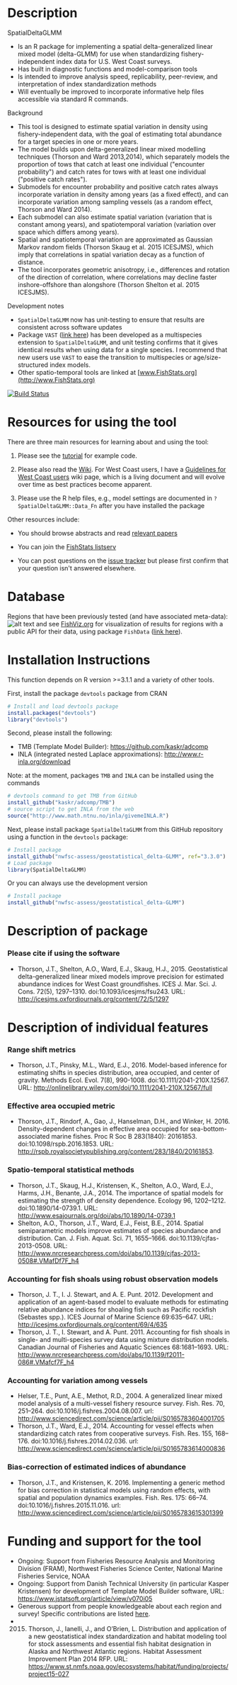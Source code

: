 Description
=============

SpatialDeltaGLMM
* Is an R package for implementing a spatial delta-generalized linear mixed model (delta-GLMM) for use when standardizing fishery-independent index data for U.S. West Coast surveys.
* Has built in diagnostic functions and model-comparison tools
* Is intended to improve analysis speed, replicability, peer-review, and interpretation of index standardization methods
* Will eventually be improved to incorporate informative help files accessible via standard R commands.

Background
* This tool is designed to estimate spatial variation in density using fishery-independent data, with the goal of estimating total abundance for a target species in one or more years.  
* The model builds upon delta-generalized linear mixed modelling techniques (Thorson and Ward 2013,2014), which separately models the proportion of tows that catch at least one individual ("encounter probability") and catch rates for tows with at least one individual ("positive catch rates").  
* Submodels for encounter probability and positive catch rates always incorporate variation in density among years (as a fixed effect), and can incorporate variation among sampling vessels (as a random effect, Thorson and Ward 2014).  
* Each submodel can also estimate spatial variation (variation that is constant among years), and spatiotemporal variation (variation over space which differs among years).  
* Spatial and spatiotemporal variation are approximated as Gaussian Markov random fields (Thorson Skaug et al. 2015 ICESJMS), which imply that correlations in spatial variation decay as a function of distance.  
* The tool incorporates geometric anisotropy, i.e., differences and rotation of the direction of correlation, where correlations may decline faster inshore-offshore than alongshore (Thorson Shelton et al. 2015 ICESJMS). 

Development notes
* `SpatialDeltaGLMM` now has unit-testing to ensure that results are consistent across software updates
* Package `VAST` ([link here](https://github.com/james-thorson/VAST)) has been developed as a multispecies extension to `SpatialDeltaGLMM`, and unit testing confirms that it gives identical results when using data for a single species.  I recommend that new users use `VAST` to ease the transition to multispecies or age/size-structured index models.
* Other spatio-temporal tools are linked at [www.FishStats.org](http://www.FishStats.org)

[![Build Status](https://travis-ci.org/nwfsc-assess/geostatistical_delta-GLMM.svg?branch=master)](https://travis-ci.org/nwfsc-assess/geostatistical_delta-GLMM)
 
Resources for using the tool
=============
There are three main resources for learning about and using the tool:

1.  Please see the [tutorial](https://github.com/nwfsc-assess/geostatistical_delta-GLMM/blob/master/examples/SpatialDeltaGLMM_example.pdf) for example code.  

2.  Please also read the [Wiki](https://github.com/nwfsc-assess/geostatistical_delta-GLMM/wiki).  For West Coast users, I have a [Guidelines for West Coast users](https://github.com/nwfsc-assess/geostatistical_delta-GLMM/wiki/West-Coast-Guidelines) wiki page, which is a living document and will evolve over time as best practices become apparent.

3.  Please use the R help files, e.g., model settings are documented in `?SpatialDeltaGLMM::Data_Fn` after you have installed the package

Other resources include:

* You should browse abstracts and read [relevant papers](https://github.com/nwfsc-assess/geostatistical_delta-GLMM#description-of-package)

* You can join the [FishStats listserv](https://groups.google.com/forum/#!forum/fishstats-listserv)

* You can post questions on the [issue tracker](https://github.com/nwfsc-assess/geostatistical_delta-GLMM/issues) but please first confirm that your question isn't answered elsewhere. 

Database
=============

Regions that have been previously tested (and have associated meta-data): 
![alt text](https://github.com/nwfsc-assess/geostatistical_delta-GLMM/raw/master/examples/global_coverage.png "Global data coverage")
and see [FishViz.org](http://www.FishViz.org) for visualization of results for regions with a public API for their data, using package `FishData` ([link here](https://github.com/james-thorson/FishData)).

Installation Instructions
=============
This function depends on R version >=3.1.1 and a variety of other tools.

First, install the package `devtools` package from CRAN

```R
# Install and load devtools package
install.packages("devtools")
library("devtools")
```

Second, please install the following:
* TMB (Template Model Builder): https://github.com/kaskr/adcomp
* INLA (integrated nested Laplace approximations): http://www.r-inla.org/download

Note: at the moment, packages `TMB` and `INLA` can be installed using the commands 

```R
# devtools command to get TMB from GitHub
install_github("kaskr/adcomp/TMB") 
# source script to get INLA from the web
source("http://www.math.ntnu.no/inla/givemeINLA.R")  
```

Next, please install package `SpatialDeltaGLMM` from this GitHub repository using a function in the `devtools` package:

```R
# Install package
install_github("nwfsc-assess/geostatistical_delta-GLMM", ref="3.3.0") 
# Load package
library(SpatialDeltaGLMM)
```

Or you can always use the development version

```R
# Install package
install_github("nwfsc-assess/geostatistical_delta-GLMM") 
```

Description of package
=============
### Please cite if using the software
* Thorson, J.T., Shelton, A.O., Ward, E.J., Skaug, H.J., 2015. Geostatistical delta-generalized linear mixed models improve precision for estimated abundance indices for West Coast groundfishes. ICES J. Mar. Sci. J. Cons. 72(5), 1297–1310. doi:10.1093/icesjms/fsu243. URL: http://icesjms.oxfordjournals.org/content/72/5/1297

Description of individual features
=============
### Range shift metrics
* Thorson, J.T., Pinsky, M.L., Ward, E.J., 2016. Model-based inference for estimating shifts in species distribution, area occupied, and center of gravity. Methods Ecol. Evol. 7(8), 990-1008.  doi:10.1111/2041-210X.12567.  URL: http://onlinelibrary.wiley.com/doi/10.1111/2041-210X.12567/full

### Effective area occupied metric
* Thorson, J.T., Rindorf, A., Gao, J., Hanselman, D.H., and Winker, H. 2016. Density-dependent changes in effective area occupied for sea-bottom-associated marine fishes. Proc R Soc B 283(1840): 20161853. doi:10.1098/rspb.2016.1853. URL: http://rspb.royalsocietypublishing.org/content/283/1840/20161853.  

### Spatio-temporal statistical methods
* Thorson, J.T., Skaug, H.J., Kristensen, K., Shelton, A.O., Ward, E.J., Harms, J.H., Benante, J.A., 2014. The importance of spatial models for estimating the strength of density dependence. Ecology 96, 1202–1212. doi:10.1890/14-0739.1. URL: http://www.esajournals.org/doi/abs/10.1890/14-0739.1
* Shelton, A.O., Thorson, J.T., Ward, E.J., Feist, B.E., 2014. Spatial semiparametric models improve estimates of species abundance and distribution. Can. J. Fish. Aquat. Sci. 71, 1655–1666. doi:10.1139/cjfas-2013-0508. URL: http://www.nrcresearchpress.com/doi/abs/10.1139/cjfas-2013-0508#.VMafDf7F_h4

### Accounting for fish shoals using robust observation models
* Thorson, J. T., I. J. Stewart, and A. E. Punt. 2012. Development and application of an agent-based model to evaluate methods for estimating relative abundance indices for shoaling fish such as Pacific rockfish (Sebastes spp.). ICES Journal of Marine Science 69:635–647. URL: http://icesjms.oxfordjournals.org/content/69/4/635
* Thorson, J. T., I. Stewart, and A. Punt. 2011. Accounting for fish shoals in single- and multi-species survey data using mixture distribution models. Canadian Journal of Fisheries and Aquatic Sciences 68:1681–1693. URL: http://www.nrcresearchpress.com/doi/abs/10.1139/f2011-086#.VMafcf7F_h4

### Accounting for variation among vessels
* Helser, T.E., Punt, A.E., Methot, R.D., 2004. A generalized linear mixed model analysis of a multi-vessel fishery resource survey. Fish. Res. 70, 251–264. doi:10.1016/j.fishres.2004.08.007. url: http://www.sciencedirect.com/science/article/pii/S0165783604001705
* Thorson, J.T., Ward, E.J., 2014. Accounting for vessel effects when standardizing catch rates from cooperative surveys. Fish. Res. 155, 168–176. doi:10.1016/j.fishres.2014.02.036.  url: http://www.sciencedirect.com/science/article/pii/S0165783614000836

### Bias-correction of estimated indices of abundance
* Thorson, J.T., and Kristensen, K. 2016. Implementing a generic method for bias correction in statistical models using random effects, with spatial and population dynamics examples. Fish. Res. 175: 66–74. doi:10.1016/j.fishres.2015.11.016. url: http://www.sciencedirect.com/science/article/pii/S0165783615301399

Funding and support for the tool
=============
* Ongoing:  Support from Fisheries Resource Analysis and Monitoring Division (FRAM), Northwest Fisheries Science Center, National Marine Fisheries Service, NOAA
* Ongoing:  Support from Danish Technical University (in particular Kasper Kristensen) for  development of Template Model Builder software, URL: https://www.jstatsoft.org/article/view/v070i05
* Generous support from people knowledgeable about each region and survey! Specific contributions are listed [here](https://github.com/nwfsc-assess/geostatistical_delta-GLMM/blob/master/shiny/Acknowledgements_for_regional_inputs.csv).  
* 2015.  Thorson, J., Ianelli, J., and O’Brien, L.  Distribution and application of a new geostatistical index standardization and habitat modeling tool for stock assessments and essential fish habitat designation in Alaska and Northwest Atlantic regions.  Habitat Assessment Improvement Plan 2014 RFP.  URL: https://www.st.nmfs.noaa.gov/ecosystems/habitat/funding/projects/project15-027
